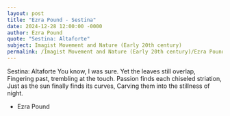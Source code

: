 ```yaml
---
layout: post
title: "Ezra Pound - Sestina"
date: 2024-12-28 12:00:00 -0000
author: Ezra Pound
quote: "Sestina: Altaforte"
subject: Imagist Movement and Nature (Early 20th century)
permalink: /Imagist Movement and Nature (Early 20th century)/Ezra Pound/Ezra Pound - Sestina
---
```


Sestina: Altaforte
You know, I was sure.
Yet the leaves still overlap,
Fingering past, trembling at the touch.
Passion finds each chiseled striation,
Just as the sun finally finds its curves,
Carving them into the stillness of night.

- Ezra Pound
